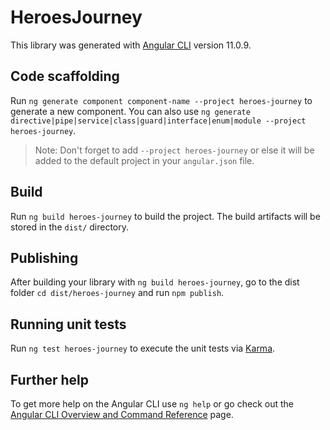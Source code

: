 # HeroesJourney

This library was generated with [Angular CLI](https://github.com/angular/angular-cli) version 11.0.9.

## Code scaffolding

Run `ng generate component component-name --project heroes-journey` to generate a new component. You can also use `ng generate directive|pipe|service|class|guard|interface|enum|module --project heroes-journey`.
> Note: Don't forget to add `--project heroes-journey` or else it will be added to the default project in your `angular.json` file. 

## Build

Run `ng build heroes-journey` to build the project. The build artifacts will be stored in the `dist/` directory.

## Publishing

After building your library with `ng build heroes-journey`, go to the dist folder `cd dist/heroes-journey` and run `npm publish`.

## Running unit tests

Run `ng test heroes-journey` to execute the unit tests via [Karma](https://karma-runner.github.io).

## Further help

To get more help on the Angular CLI use `ng help` or go check out the [Angular CLI Overview and Command Reference](https://angular.io/cli) page.

